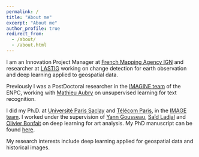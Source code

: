 ```yaml
---
permalink: /
title: "About me"
excerpt: "About me"
author_profile: true
redirect_from:
  - /about/
  - /about.html
---
```


I am an Innovation Project Manager at [French Mapping Agency IGN](https://www.ign.fr/) and researcher at [LASTIG](https://www.umr-lastig.fr/) working on change detection for earth observation and deep learning applied to geospatial data. 

Previously I was a PostDoctoral researcher in the [IMAGINE team](https://imagine-lab.enpc.fr/) of the ENPC, working with [Mathieu Aubry](https://imagine.enpc.fr/~aubrym/) on unsupervised learning for text recognition.

I did my Ph.D. at [Université Paris Saclay](https://www.universite-paris-saclay.fr/) and [Télécom Paris](https://www.telecom-paris.fr/), in the [IMAGE team](https://www.telecom-paris.fr/fr/recherche/laboratoires/laboratoire-traitement-et-communication-de-linformation-ltci/les-equipes-de-recherche/image-modelisation-analyse-geometrie-synthese-images/personnes). I worked under the supervision of [Yann Gousseau](https://gousseau.wp.imt.fr/), [Saïd Ladjal](https://perso.telecom-paristech.fr/ladjal/) and [Olivier Bonfait](http://tristan.u-bourgogne.fr/CGC/chercheurs/Bonfait/Olivier_Bonfait.html) on deep learning for art analysis. 
My PhD manuscript can be found [here](https://theses.hal.science/tel-03227373).


My research interests include deep learning applied for geospatial data and historical images.

